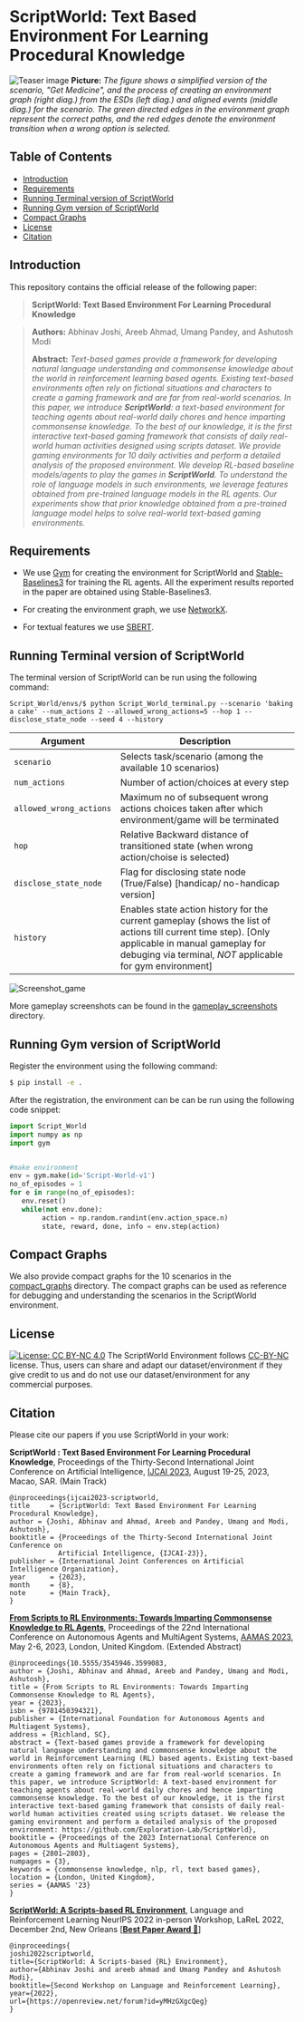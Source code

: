 # ScriptWorld: Text Based Environment For Learning Procedural Knowledge

![Teaser image](./ScriptWorld_thumbnail.png)
**Picture:** *The figure shows a simplified version of the  scenario, "Get Medicine", and the process of creating an environment graph (right diag.) from the ESDs (left diag.) and aligned events (middle diag.) for the scenario. The green directed edges in the environment graph represent the correct paths, and the red edges denote the environment transition when a wrong option is selected.*


## Table of Contents
- [Introduction](#introduction)
- [Requirements](#requirements)
- [Running Terminal version of ScriptWorld](#running-terminal-version-of-scriptworld)
- [Running Gym version of ScriptWorld](#running-gym-version-of-scriptworld)
- [Compact Graphs](#compact-graphs)
- [License](#license)
- [Citation](#citation)


## Introduction
This repository contains the official release of the following paper:
> **ScriptWorld: Text Based Environment For Learning Procedural Knowledge**<br>

> **Authors:** Abhinav Joshi, Areeb Ahmad, Umang Pandey, and Ashutosh Modi <br>
>
> **Abstract:** *Text-based games provide a framework for developing natural language understanding and commonsense knowledge about the world in reinforcement learning based agents. Existing text-based environments often rely on fictional situations and characters to create a gaming framework and are far from real-world scenarios. In this paper, we introduce **ScriptWorld**: a text-based environment for teaching agents about real-world daily chores and hence imparting commonsense knowledge. To the best of our knowledge, it is the first interactive text-based gaming framework that consists of daily real-world human activities designed using scripts dataset. We provide gaming environments for 10 daily activities and perform a detailed analysis of the proposed environment. We develop RL-based baseline models/agents to play the games in **ScriptWorld**. To understand the role of language models in such environments, we leverage features obtained from pre-trained language models in the RL agents. Our experiments show that prior knowledge obtained from a pre-trained language model helps to solve real-world text-based gaming environments.*

## Requirements

- We use [Gym](https://github.com/openai/gym) for creating the environment for ScriptWorld and [Stable-Baselines3](https://github.com/DLR-RM/stable-baselines3) for training the RL agents. All the experiment results reported in the paper are obtained using Stable-Baselines3.

- For creating the environment graph, we use [NetworkX](https://networkx.org/).

- For textual features we use [SBERT](https://www.sbert.net/).


## Running Terminal version of ScriptWorld

The terminal version of ScriptWorld can be run using the following command:

    Script_World/envs/$ python Script_World_terminal.py --scenario 'baking a cake' --num_actions 2 --allowed_wrong_actions=5 --hop 1 --disclose_state_node --seed 4 --history



<!-- table -->
| Argument | Description |
| --- | --- |
| `scenario` | Selects task/scenario (among the available 10 scenarios) |
| `num_actions` | Number of action/choices at every step |
| `allowed_wrong_actions` | Maximum no of subsequent wrong actions choices taken after which environment/game will be terminated |
| `hop` | Relative Backward distance of transitioned state (when wrong action/choise is selected) |
| `disclose_state_node` | Flag for disclosing state node (True/False) [handicap/ no-handicap version]|
| `history` | Enables state action history for the current gameplay (shows the list of actions till current time step). [Only applicable in manual gameplay for debuging via terminal, *NOT* applicable for gym environment] |


![Screenshot_game](./ScriptWorld-gameplay.png)

More gameplay screenshots can be found in the [gameplay_screenshots](./gameplay_screenshots/) directory.

## Running Gym version of ScriptWorld

Register the environment using the following command:

```bash
$ pip install -e .    
```

After the registration, the environment can be can be run using the following code snippet:


```python
import Script_World
import numpy as np
import gym


#make environment
env = gym.make(id='Script-World-v1')
no_of_episodes = 1
for e in range(no_of_episodes):
   env.reset()
   while(not env.done):
        action = np.random.randint(env.action_space.n)
        state, reward, done, info = env.step(action)

```

## Compact Graphs
We also provide compact graphs for the 10 scenarios in the [compact_graphs](./compact_graphs/) directory. The compact graphs can be used as reference for debugging and understanding the scenarios in the ScriptWorld environment.



## License
[![License: CC BY-NC 4.0](https://img.shields.io/badge/License-CC%20BY--NC%204.0-lightgrey.svg)](https://creativecommons.org/licenses/by-nc/4.0/)
The ScriptWorld Environment follows [CC-BY-NC](CC-BY-NC) license. Thus, users can share and adapt our dataset/environment if they give credit to us and do not use our dataset/environment for any commercial purposes.


<!-- ## Controbuting to ScriptWorld -->

## Citation

Please cite our papers if you use ScriptWorld in your work:

**ScriptWorld : Text Based Environment For Learning Procedural Knowledge**, Proceedings of the Thirty-Second International Joint Conference on Artificial Intelligence, [IJCAI 2023](https://ijcai-23.org), August 19-25, 2023, Macao, SAR. (Main Track)


    @inproceedings{ijcai2023-scriptworld,
    title     = {ScriptWorld: Text Based Environment For Learning Procedural Knowledge},
    author = {Joshi, Abhinav and Ahmad, Areeb and Pandey, Umang and Modi, Ashutosh},
    booktitle = {Proceedings of the Thirty-Second International Joint Conference on
                Artificial Intelligence, {IJCAI-23}},
    publisher = {International Joint Conferences on Artificial Intelligence Organization},
    year      = {2023},
    month     = {8},
    note      = {Main Track},
    }


[**From Scripts to RL Environments: Towards Imparting Commonsense Knowledge to RL Agents**](https://dl.acm.org/doi/10.5555/3545946.3599083), Proceedings of the 22nd International Conference on Autonomous Agents and MultiAgent Systems, [AAMAS 2023](https://aamas2023.soton.ac.uk), May 2-6, 2023, London, United Kingdom. (Extended Abstract)

    @inproceedings{10.5555/3545946.3599083,
    author = {Joshi, Abhinav and Ahmad, Areeb and Pandey, Umang and Modi, Ashutosh},
    title = {From Scripts to RL Environments: Towards Imparting Commonsense Knowledge to RL Agents},
    year = {2023},
    isbn = {9781450394321},
    publisher = {International Foundation for Autonomous Agents and Multiagent Systems},
    address = {Richland, SC},
    abstract = {Text-based games provide a framework for developing natural language understanding and commonsense knowledge about the world in Reinforcement Learning (RL) based agents. Existing text-based environments often rely on fictional situations and characters to create a gaming framework and are far from real-world scenarios. In this paper, we introduce ScriptWorld: A text-based environment for teaching agents about real-world daily chores and hence imparting commonsense knowledge. To the best of our knowledge, it is the first interactive text-based gaming framework that consists of daily real-world human activities created using scripts dataset. We release the gaming environment and perform a detailed analysis of the proposed environment: https://github.com/Exploration-Lab/ScriptWorld},
    booktitle = {Proceedings of the 2023 International Conference on Autonomous Agents and Multiagent Systems},
    pages = {2801–2803},
    numpages = {3},
    keywords = {commonsense knowledge, nlp, rl, text based games},
    location = {London, United Kingdom},
    series = {AAMAS '23}
    }



[**ScriptWorld: A Scripts-based RL Environment**](https://openreview.net/forum?id=yMHzGXgcQeg), Language and Reinforcement Learning NeurIPS 2022 in-person Workshop, LaReL 2022, December 2nd, New Orleans [[**Best Paper Award 🥈**](https://larel-workshop.github.io/papers/)]

    @inproceedings{
    joshi2022scriptworld,
    title={ScriptWorld: A Scripts-based {RL} Environment},
    author={Abhinav Joshi and areeb ahmad and Umang Pandey and Ashutosh Modi},
    booktitle={Second Workshop on Language and Reinforcement Learning},
    year={2022},
    url={https://openreview.net/forum?id=yMHzGXgcQeg}
    }
